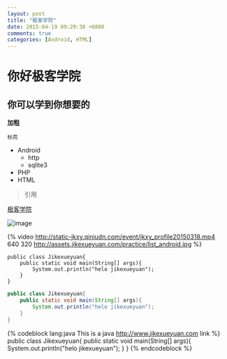 ```yaml
---
layout: post
title: "极客学院"
date: 2015-04-19 09:29:38 +0800
comments: true
categories: [Android, HTML]
---
```


# 你好极客学院
## 你可以学到你想要的

**加粗**

`标亮`

- Android
	- http
	- sqlite3
- PHP
- HTML

> 引用

[极客学院](http://www.jikexueyuan.com)

![image](http://a1.jikexueyuan.com/home/201501/20/3d9a/54be2e8c43011.jpg)

{% video http://static-jkxy.qiniudn.com/event/jkxy_profile20150318.mp4 640 320 http://assets.jikexueyuan.com/practice/list_android.jpg %}

```
public class Jikexueyuan{
	public static void main(String[] args){
		System.out.println("helo jikexueyuan");
	}
}
```

```java This is a java http://www.jikexueyuan.com link
public class Jikexueyuan{
	public static void main(String[] args){
		System.out.println("helo jikexueyuan");
	}
}
```

{% codeblock lang:java This is a java http://www.jikexueyuan.com link %}
public class Jikexueyuan{
	public static void main(String[] args){
		System.out.println("helo jikexueyuan");
	}
}
{% endcodeblock %}